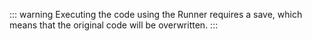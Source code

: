 ::: warning
Executing the code using the Runner requires a save, which means that the original code will be overwritten.
:::